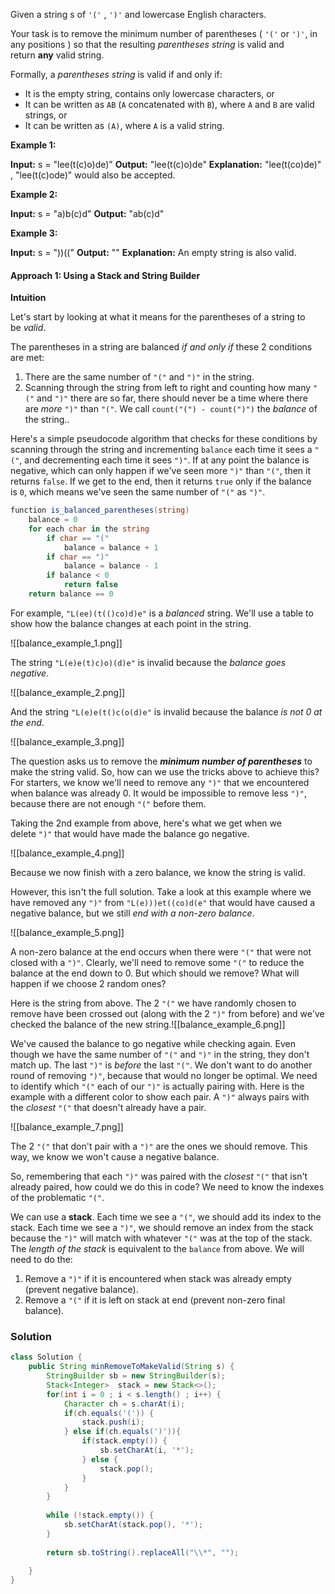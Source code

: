 Given a string s of `'('` , `')'` and lowercase English characters.

Your task is to remove the minimum number of parentheses ( `'('` or `')'`, in any positions ) so that the resulting _parentheses string_ is valid and return **any** valid string.

Formally, a _parentheses string_ is valid if and only if:

- It is the empty string, contains only lowercase characters, or
- It can be written as `AB` (`A` concatenated with `B`), where `A` and `B` are valid strings, or
- It can be written as `(A)`, where `A` is a valid string.

**Example 1:**

**Input:** s = "lee(t(c)o)de)"
**Output:** "lee(t(c)o)de"
**Explanation:** "lee(t(co)de)" , "lee(t(c)ode)" would also be accepted.

**Example 2:**

**Input:** s = "a)b(c)d"
**Output:** "ab(c)d"

**Example 3:**

**Input:** s = "))(("
**Output:** ""
**Explanation:** An empty string is also valid.

#### Approach 1: Using a Stack and String Builder

**Intuition**

Let's start by looking at what it means for the parentheses of a string to be _valid_.

The parentheses in a string are balanced _if and only if_ these 2 conditions are met:

1. There are the same number of `"("` and `")"` in the string.
2. Scanning through the string from left to right and counting how many `"("` and `")"` there are so far, there should never be a time where there are _more_ `")"` than `"("`. We call `count("(") - count(")")` the _balance_ of the string..

Here's a simple pseudocode algorithm that checks for these conditions by scanning through the string and incrementing `balance` each time it sees a `"("`, and decrementing each time it sees `")"`. If at any point the balance is negative, which can only happen if we've seen more `")"` than `"("`, then it returns `false`. If we get to the end, then it returns `true` only if the balance is `0`, which means we've seen the same number of `"("` as `")"`.

```csharp
function is_balanced_parentheses(string)
    balance = 0
    for each char in the string
        if char == "("
            balance = balance + 1
        if char == ")"
            balance = balance - 1
        if balance < 0
            return false
    return balance == 0
```

For example, `"L(ee)(t(()co)d)e"` is a _balanced_ string. We'll use a table to show how the balance changes at each point in the string.

![[balance_example_1.png]]

The string `"L(e)e(t)c)o)(d)e"` is invalid because the _balance goes negative_.

![[balance_example_2.png]]

And the string `"L(e)e(t()c(o(d)e"` is invalid because the balance _is not 0 at the end_.

![[balance_example_3.png]]

The question asks us to remove the _**minimum number of parentheses**_ to make the string valid. So, how can we use the tricks above to achieve this? For starters, we know we'll need to remove any `")"` that we encountered when balance was already 0. It would be impossible to remove less `")"`, because there are not enough `"("` before them.

Taking the 2nd example from above, here's what we get when we delete `")"` that would have made the balance go negative.

![[balance_example_4.png]]

Because we now finish with a zero balance, we know the string is valid.

However, this isn't the full solution. Take a look at this example where we have removed any `")"` from `"L(e)))et((co)d(e"` that would have caused a negative balance, but we still _end with a non-zero balance_.

![[balance_example_5.png]]

A non-zero balance at the end occurs when there were `"("` that were not closed with a `")"`. Clearly, we'll need to remove some `"("` to reduce the balance at the end down to 0. But which should we remove? What will happen if we choose 2 random ones?

Here is the string from above. The 2 `"("` we have randomly chosen to remove have been crossed out (along with the 2 `")"` from before) and we've checked the balance of the new string.![[balance_example_6.png]]

We've caused the balance to go negative while checking again. Even though we have the same number of `"("` and `")"` in the string, they don't match up. The last `")"` is _before_ the last `"("`. We don't want to do another round of removing `")"`, because that would no longer be optimal. We need to identify which `"("` each of our `")"` is actually pairing with. Here is the example with a different color to show each pair. A `")"` always pairs with the _closest_ `"("` that doesn't already have a pair.

![[balance_example_7.png]]

The 2 `"("` that don't pair with a `")"` are the ones we should remove. This way, we know we won't cause a negative balance.

So, remembering that each `")"` was paired with the _closest_ `"("` that isn't already paired, how could we do this in code? We need to know the indexes of the problematic `"("`.

We can use a **stack**. Each time we see a `"("`, we should add its index to the stack. Each time we see a `")"`, we should remove an index from the stack because the `")"` will match with whatever `"("` was at the top of the stack. The _length of the stack_ is equivalent to the `balance` from above. We will need to do the:

1. Remove a `")"` if it is encountered when stack was already empty (prevent negative balance).
2. Remove a `"("` if it is left on stack at end (prevent non-zero final balance).


### Solution

```java
class Solution {
    public String minRemoveToMakeValid(String s) {
        StringBuilder sb = new StringBuilder(s);
        Stack<Integer>  stack = new Stack<>();
        for(int i = 0 ; i < s.length() ; i++) {
            Character ch = s.charAt(i);
            if(ch.equals('(')) {
                stack.push(i);
            } else if(ch.equals(')')){
                if(stack.empty()) {
                    sb.setCharAt(i, '*');
                } else {
                    stack.pop();
                }
            }
        }
        
        while (!stack.empty()) {
            sb.setCharAt(stack.pop(), '*');                
        }
        
        return sb.toString().replaceAll("\\*", "");
            
    }
}
```

